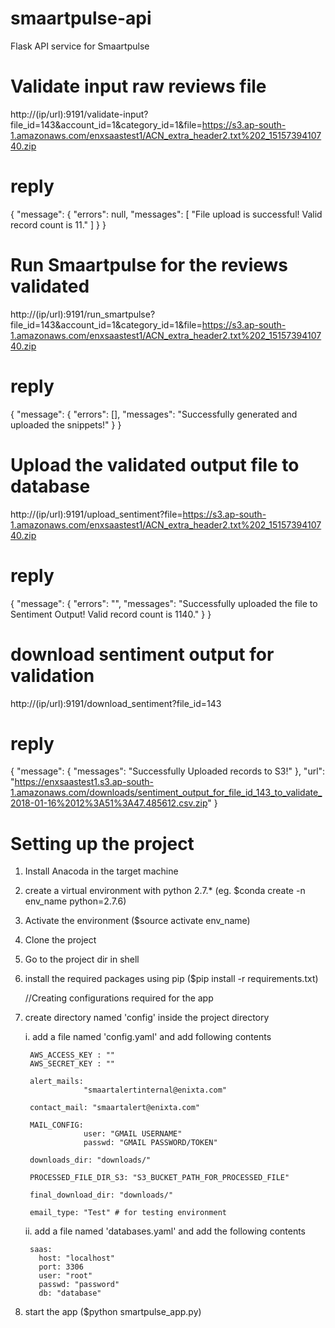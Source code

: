 # smaartpulse-api
Flask API service for Smaartpulse

# Validate input raw reviews file
http://(ip/url):9191/validate-input?file_id=143&account_id=1&category_id=1&file=https://s3.ap-south-1.amazonaws.com/enxsaastest1/ACN_extra_header2.txt%202_1515739410740.zip
# reply
{
    "message": {
        "errors": null,
        "messages": [
            "File upload is successful! Valid record count is 11."
        ]
    }
}


# Run Smaartpulse for the reviews validated
http://(ip/url):9191/run_smartpulse?file_id=143&account_id=1&category_id=1&file=https://s3.ap-south-1.amazonaws.com/enxsaastest1/ACN_extra_header2.txt%202_1515739410740.zip
# reply
{
    "message": {
        "errors": [],
        "messages": "Successfully generated and uploaded the snippets!"
    }
}


# Upload the validated output file to database
http://(ip/url):9191/upload_sentiment?file=https://s3.ap-south-1.amazonaws.com/enxsaastest1/ACN_extra_header2.txt%202_1515739410740.zip
# reply
{
    "message": {
        "errors": "",
        "messages": "Successfully uploaded the file to Sentiment Output! Valid record count is 1140."
    }
}


# download sentiment output for validation
http://(ip/url):9191/download_sentiment?file_id=143
# reply
{
    "message": {
        "messages": "Successfully Uploaded records to S3!"
    },
    "url": "https://enxsaastest1.s3.ap-south-1.amazonaws.com/downloads/sentiment_output_for_file_id_143_to_validate_2018-01-16%2012%3A51%3A47.485612.csv.zip"
}


# Setting up the project
1. Install Anacoda in the target machine
2. create a virtual environment with python 2.7.* (eg. $conda create -n env_name python=2.7.6)
3. Activate the environment ($source activate env_name)
4. Clone the project
5. Go to the project dir in shell
6. install the required packages using pip ($pip install -r requirements.txt)

   //Creating configurations required for the app
7. create directory named 'config' inside the project directory
    
    i. add a file named 'config.yaml' and add following contents
    
        AWS_ACCESS_KEY : ""
        AWS_SECRET_KEY : ""
        
        alert_mails:
                    "smaartalertinternal@enixta.com"
        
        contact_mail: "smaartalert@enixta.com"
        
        MAIL_CONFIG:
                    user: "GMAIL USERNAME"
                    passwd: "GMAIL PASSWORD/TOKEN"
        
        downloads_dir: "downloads/"
        
        PROCESSED_FILE_DIR_S3: "S3_BUCKET_PATH_FOR_PROCESSED_FILE"
        
        final_download_dir: "downloads/"
        
        email_type: "Test" # for testing environment
        
    ii. add a file named 'databases.yaml' and add the following contents
    
        saas:
          host: "localhost"
          port: 3306
          user: "root"
          passwd: "password"
          db: "database"
          
8. start the app ($python smartpulse_app.py)
